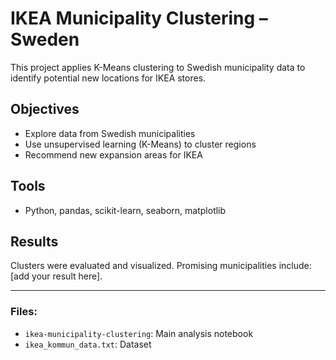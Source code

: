 # IKEA Municipality Clustering – Sweden 

This project applies K-Means clustering to Swedish municipality data to identify potential new locations for IKEA stores.

## Objectives
- Explore data from Swedish municipalities
- Use unsupervised learning (K-Means) to cluster regions
- Recommend new expansion areas for IKEA

## Tools
- Python, pandas, scikit-learn, seaborn, matplotlib

## Results
Clusters were evaluated and visualized. Promising municipalities include: [add your result here].

---

### Files:
- `ikea-municipality-clustering`: Main analysis notebook
- `ikea_kommun_data.txt`: Dataset

